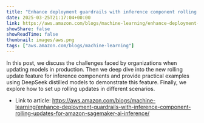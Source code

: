 ```yaml
---
title: "Enhance deployment guardrails with inference component rolling updates for Amazon SageMaker AI inference"
date: 2025-03-25T21:17:04+00:00
link: https://aws.amazon.com/blogs/machine-learning/enhance-deployment-guardrails-with-inference-component-rolling-updates-for-amazon-sagemaker-ai-inference/
showShare: false
showReadTime: false
thumbnail: images/aws.png
tags: ["aws.amazon.com/blogs/machine-learning"]
---
```

In this post, we discuss the challenges faced by organizations when updating models in production. Then we deep dive into the new rolling update feature for inference components and provide practical examples using DeepSeek distilled models to demonstrate this feature. Finally, we explore how to set up rolling updates in different scenarios.

- Link to article: https://aws.amazon.com/blogs/machine-learning/enhance-deployment-guardrails-with-inference-component-rolling-updates-for-amazon-sagemaker-ai-inference/